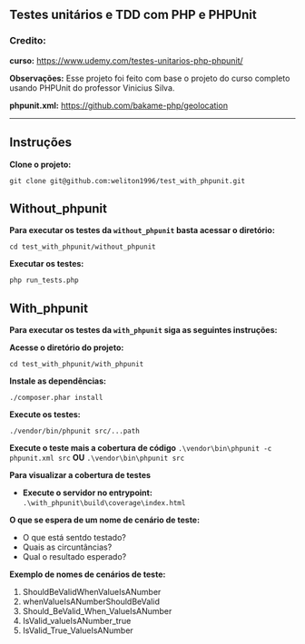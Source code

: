 
## Testes unitários e TDD com PHP e PHPUnit

### Credito:
**curso:** https://www.udemy.com/testes-unitarios-php-phpunit/

**Observações:**
Esse projeto foi feito com base o projeto do curso completo usando PHPUnit do professor Vinicius Silva.

**phpunit.xml:** https://github.com/bakame-php/geolocation
___

## Instruções

**Clone o projeto:**

`git clone git@github.com:weliton1996/test_with_phpunit.git`

## Without_phpunit

**Para executar os testes da `without_phpunit` basta acessar o diretório:**

`cd test_with_phpunit/without_phpunit`

**Executar os testes:**

`php run_tests.php`

## With_phpunit

**Para executar os testes da `with_phpunit` siga as seguintes instruções:**

**Acesse o diretório do projeto:**
 
`cd test_with_phpunit/with_phpunit`

**Instale as dependências:**
 
`./composer.phar install`

**Execute os testes:**
 
`./vendor/bin/phpunit src/...path`

**Execute o teste mais a cobertura de código**
`.\vendor\bin\phpunit -c phpunit.xml src` **OU** `.\vendor\bin\phpunit src`

**Para visualizar a cobertura de testes**
- **Execute o servidor no entrypoint:** `.\with_phpunit\build\coverage\index.html`

**O que se espera de um nome de cenário de teste:**
- O que está sentdo testado?
- Quais as circuntâncias?
- Qual o resultado esperado?

**Exemplo de nomes de cenários de teste:**
1. ShouldBeValidWhenValueIsANumber
1. whenValueIsANumberShouldBeValid
1. Should_BeValid_When_ValueIsANumber
1. IsValid_valueIsANumber_true
1. IsValid_True_ValueIsANumber


